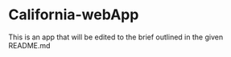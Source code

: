 # California-webApp
This is an app that will be edited to the brief outlined in the given README.md
